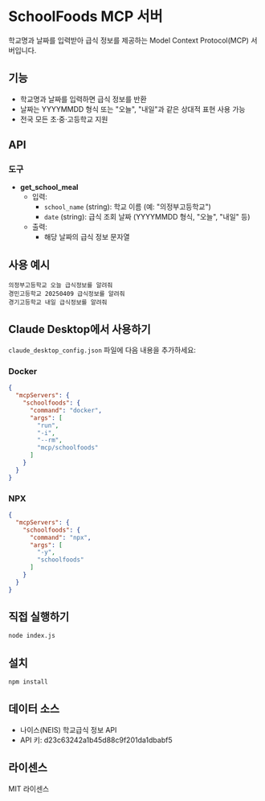 # SchoolFoods MCP 서버

학교명과 날짜를 입력받아 급식 정보를 제공하는 Model Context Protocol(MCP) 서버입니다.

## 기능

- 학교명과 날짜를 입력하면 급식 정보를 반환
- 날짜는 YYYYMMDD 형식 또는 "오늘", "내일"과 같은 상대적 표현 사용 가능
- 전국 모든 초·중·고등학교 지원

## API

### 도구

- **get_school_meal**
  - 입력:
    - `school_name` (string): 학교 이름 (예: "의정부고등학교")
    - `date` (string): 급식 조회 날짜 (YYYYMMDD 형식, "오늘", "내일" 등)
  - 출력:
    - 해당 날짜의 급식 정보 문자열

## 사용 예시

```
의정부고등학교 오늘 급식정보를 알려줘
경민고등학교 20250409 급식정보를 알려줘
경기고등학교 내일 급식정보를 알려줘
```

## Claude Desktop에서 사용하기

`claude_desktop_config.json` 파일에 다음 내용을 추가하세요:

### Docker

```json
{
  "mcpServers": {
    "schoolfoods": {
      "command": "docker",
      "args": [
        "run",
        "-i",
        "--rm",
        "mcp/schoolfoods"
      ]
    }
  }
}
```

### NPX

```json
{
  "mcpServers": {
    "schoolfoods": {
      "command": "npx",
      "args": [
        "-y",
        "schoolfoods"
      ]
    }
  }
}
```

## 직접 실행하기

```bash
node index.js
```

## 설치

```bash
npm install
```

## 데이터 소스

- 나이스(NEIS) 학교급식 정보 API
- API 키: d23c63242a1b45d88c9f201da1dbabf5

## 라이센스

MIT 라이센스 
